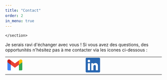 ```yaml
---
title: "Contact"
order: 2
in_menu: true
---
```

<section class="contact">
      
    </section>  
<table>
<tr>
<l> Je serais ravi d'échanger avec vous ! Si vous avez des questions, des opportunités n'hésitez pas à me contacter via les icones ci-dessous : </l>

<td><a href="mailto:victorchevalier503@gmail.com"><img src="images/Gmail_Icon.png" alt="logo gmail" style="width:20%;height:20%;"></a></td> 
<td><a href="https://www.linkedin.com/in/victor-chevaliertai/"><img src="images/Linkedin.png" alt="logo linkedin" style="width:20%;height:20%;"> </a></td>
</tr>
</table> 